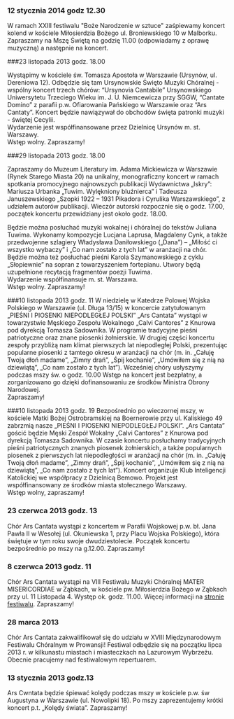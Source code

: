 ### 12 stycznia 2014 godz 12.30

W ramach XXIII festiwalu "Boże Narodzenie w sztuce" 
zaśpiewamy koncert kolend w kościele Miłosierdzia Bożego ul. Broniewskiego 10 w Malborku.
Zapraszamy na Mszę Świętą na godzię 11.00 (odpowiadamy z oprawę muzyczną) a następnie na koncert.

###23 listopada 2013 godz. 18.00 

Wystąpimy w kościele św. Tomasza Apostoła w Warszawie (Ursynów, ul. Dereniowa 12). 
Odbędzie się tam Ursynowskie Święto Muzyki Chóralnej - wspólny koncert trzech chórów: 
“Ursynovia Cantabile” Ursynowskiego Uniwersytetu Trzeciego Wieku im. J. U. Niemcewicza
przy SGGW, “Cantate Domino” z parafii p.w. Ofiarowania Pańskiego w Warszawie oraz “Ars
Cantaty”. Koncert będzie nawiązywał do obchodów święta patronki muzyki - świętej Cecylii. 
<br>
Wydarzenie jest współfinansowane przez Dzielnicę Ursynów m. st. Warszawy.
<br>
Wstęp wolny. Zapraszamy!

###29 listopada 2013 godz. 18.00

Zapraszamy do Muzeum Literatury im. Adama Mickiewicza w Warszawie (Rynek Starego 
Miasta 20) na unikalny, monograficzny koncert w ramach spotkania promocyjnego najnowszych 
publikacji Wydawnictwa „Iskry”: Mariusza Urbanka „Tuwim. Wylękniony bluźnierca” i Tadeusza
Januszewskiego „Szopki 1922 – 1931 Pikadora i Cyrulika Warszawskiego”, z udziałem autorów 
publikacji. Wieczór autorski rozpocznie się o godz. 17.00, początek koncertu przewidziany jest około 
godz. 18.00.

Będzie można posłuchać muzyki wokalnej i chóralnej do tekstów Juliana Tuwima. Wykonamy 
kompozycje Lucjana Laprusa, Magdaleny Cynk, a także przedwojenne szlagiery Władysława 
Daniłowskiego („Dana”) – „Miłość ci wszystko wybaczy” i „Co nam zostało z tych lat” w aranżacji na 
chór. Będzie można też posłuchać pieśni Karola Szymanowskiego z cyklu „Słopiewnie” na sopran z 
towarzyszeniem fortepianu. Utwory będą uzupełnione recytacją fragmentów poezji Tuwima.
<br>
Wydarzenie współfinansuje m. st. Warszawa.
<br>
Wstęp wolny. Zapraszamy!
<br>


###10 listopada 2013  godz. 11
W niedzielę w Katedrze Polowej Wojska Polskiego w Warszawie (ul. Długa 13/15) w koncercie zatytułowanym „PIEŚNI I PIOSENKI NIEPODLEGŁEJ POLSKI” „Ars Cantata” wystąpi w towarzystwie Męskiego Zespołu Wokalnego „Calvi Cantores” z Knurowa pod dyrekcją Tomasza Sadownika. W programie tradycyjne pieśni patriotyczne oraz znane piosenki żołnierskie. W drugiej części koncertu zespoły przybliżą nam klimat pierwszych lat niepodległej Polski, prezentując popularne piosenki z tamtego okresu w aranżacji na chór (m. in. „Całuję Twoją dłoń madame”, „Zimny drań”, „Śpij kochanie”, „Umówiłem się z nią na dziewiątą”, „Co nam zostało z tych lat”). Wcześniej chóry usłyszymy podczas mszy św. o godz. 10.00
Wstęp na koncert jest bezpłatny, a zorganizowano go dzięki dofinansowaniu ze środków Ministra Obrony Narodowej. 
<br>Zapraszamy! 

###10 listopada 2013 godz. 19 
Bezpośrednio po wieczornej mszy, w kościele Matki Bożej Ostrobramskiej na Boernerowie przy ul. Kaliskiego 49 zabrzmią nasze „PIEŚNI I PIOSENKI NIEPODLEGŁEJ POLSKI”. „Ars Cantata” gościć będzie Męski Zespół Wokalny „Calvi Cantores” z Knurowa pod dyrekcją Tomasza Sadownika. W czasie koncertu posłuchamy tradycyjnych pieśni patriotycznych znanych piosenek żołnierskich, a także popularnych piosenek z pierwszych lat niepodległości w aranżacji na chór (m. in. „Całuję Twoją dłoń madame”, „Zimny drań”, „Śpij kochanie”, „Umówiłem się z nią na dziewiątą”, „Co nam zostało z tych lat”). Koncert organizuje Klub Inteligencji Katolickiej we współpracy z Dzielnicą Bemowo. Projekt jest współfinansowany ze środków miasta stołecznego Warszawy.
<br>Wstęp wolny, zapraszamy!


### 23 czerwca 2013 godz. 13
Chór Ars Cantata wystąpi z koncertem w Parafii Wojskowej p.w. bł. Jana Pawła II w Wesołej (ul. Okuniewska 1, przy Placu Wojska Polskiego), która świętuje w tym roku swoje dwudziestolecie. Początek koncertu bezpośrednio po mszy na g.12.00.
Zapraszamy!

### 8 czerwca 2013 godz. 11
Chór Ars Cantata wystąpi na VIII Festiwalu Muzyki Chóralnej MATER MISERICORDIAE w Ząbkach, w kościele pw. Miłosierdzia 
Bożego w Ząbkach przy ul. 11 Listopada 4. Występ ok. godz. 11.00. Więcej informacji na 
<a href="http://www.caecilianum.eu/konkursy-choralne/425-vii-festiwal-muzyki-choralnej-mater-misericordiae.html">stronie festiwalu</a>.
Zapraszamy!

### 28 marca 2013
Chór Ars Cantata zakwalifikował się do udziału w XVIII Międzynarodowym Festiwalu Chóralnym w Prowansji! 
Festiwal odbędzie się na początku lipca 2013 r. w kilkunastu miastach i miasteczkach na Lazurowym Wybrzeżu. 
Obecnie pracujemy nad festiwalowym repertuarem.

### 13 stycznia 2013 godz.13
Ars Cwntata będzie śpiewać kolędy podczas mszy w kościele p.w. św Augustyna w Warszawie (ul. Nowolipki 18). 
Po mszy zaprezentujemy krótki koncert p.t. „Kolędy świata”. Zapraszamy!
